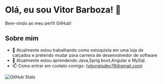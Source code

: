 # Olá, eu sou Vitor Barboza! 👋

Bem-vindo ao meu perfil GitHub!

## Sobre mim
- 🔭 Atualmente estou trabalhando como estoquista em uma loja de calçados e pretendo mudar para carreira de desenvolvedor de software
- 🌱 Atualmente estou aprendendo Java,Sprig boot,Angular e MySql.
- 📫 Como entrar em contato comigo: (vitorreisdev76@gmail.com)




![GitHub Stats](https://github-readme-stats.vercel.app/api?username=VitorBarboza&show_icons=true)
